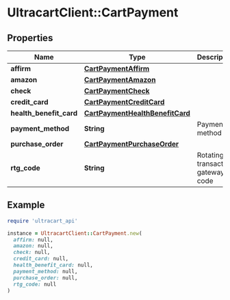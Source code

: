 # UltracartClient::CartPayment

## Properties

| Name | Type | Description | Notes |
| ---- | ---- | ----------- | ----- |
| **affirm** | [**CartPaymentAffirm**](CartPaymentAffirm.md) |  | [optional] |
| **amazon** | [**CartPaymentAmazon**](CartPaymentAmazon.md) |  | [optional] |
| **check** | [**CartPaymentCheck**](CartPaymentCheck.md) |  | [optional] |
| **credit_card** | [**CartPaymentCreditCard**](CartPaymentCreditCard.md) |  | [optional] |
| **health_benefit_card** | [**CartPaymentHealthBenefitCard**](CartPaymentHealthBenefitCard.md) |  | [optional] |
| **payment_method** | **String** | Payment method | [optional] |
| **purchase_order** | [**CartPaymentPurchaseOrder**](CartPaymentPurchaseOrder.md) |  | [optional] |
| **rtg_code** | **String** | Rotating transaction gateway code | [optional] |

## Example

```ruby
require 'ultracart_api'

instance = UltracartClient::CartPayment.new(
  affirm: null,
  amazon: null,
  check: null,
  credit_card: null,
  health_benefit_card: null,
  payment_method: null,
  purchase_order: null,
  rtg_code: null
)
```


